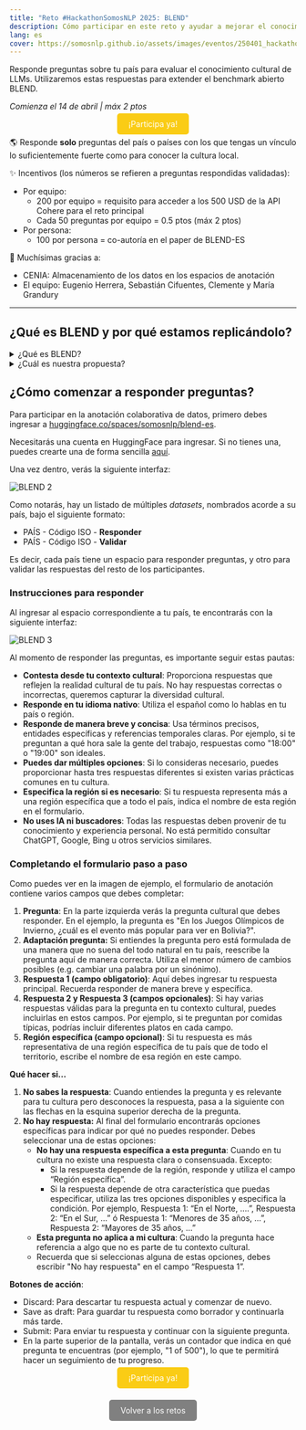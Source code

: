 ```yaml
---
title: "Reto #HackathonSomosNLP 2025: BLEND"
description: Cómo participar en este reto y ayudar a mejorar el conocimiento cultural de los modelos de lenguaje
lang: es
cover: https://somosnlp.github.io/assets/images/eventos/250401_hackathon_sinfecha.jpg
---
```


Responde preguntas sobre tu país para evaluar el conocimiento cultural de LLMs. Utilizaremos estas respuestas para extender el benchmark abierto BLEND.

*Comienza el 14 de abril | máx 2 ptos*

<center><a href="https://somosnlp-blend-es.hf.space/" target="_blank" style="background-color:#FACC15; color:white; padding:10px 20px; text-decoration:none; border-radius:5px;">¡Participa ya!</a></center>

🌎 Responde **solo** preguntas del país o países con los que tengas un vínculo lo suficientemente fuerte como para conocer la cultura local.

✨ Incentivos (los números se refieren a preguntas respondidas validadas):
- Por equipo:
    - 200 por equipo = requisito para acceder a los 500 USD de la API Cohere para el reto principal
    - Cada 50 preguntas por equipo = 0.5 ptos (máx 2 ptos)
- Por persona:
    - 100 por persona = co-autoría en el paper de BLEND-ES

🙌 Muchísimas gracias a:
- CENIA: Almacenamiento de los datos en los espacios de anotación
- El equipo: Eugenio Herrera, Sebastián Cifuentes, Clemente y María Grandury

---

## ¿Qué es BLEND y por qué estamos replicándolo?

<details>
<summary>¿Qué es BLEND?</summary>

En este reto buscamos adaptar la metodología de [*BLEND: A Benchmark for LLMs on Everyday Knowledge in Diverse Cultures and Languages*](https://arxiv.org/abs/2406.09948) para la creación de un nuevo benchmark cultural enfocado en las culturas de habla hispana.

A modo de resumen, en el paper original se realizaron 500 preguntas a participantes de 16 países/regiones de 13 lenguas distintas, con el fin de crear un benchmark cultural.

Un ejemplo de pregunta es: "¿Qué comen generalmente las personas de [Nombre del país] de postre?"

Con esta información, los autores realizaron un cruce de respuestas, y así generaron preguntas de alternativa múltiples para evaluar el conocimiento cultural de distintos LLMs.

</details>

<details>
<summary>¿Cuál es nuestra propuesta?</summary>

Con tu ayuda, buscamos replicar esta metodología en el contexto de nuestra diversa realidad cultural. En la siguiente figura puedes apreciar qué buscamos:

![BLEND 1](https://somosnlp.github.io/assets/images/blog/retos_2025_blend_1.png)


Notar que cada cuadrado en verde implica tu participación, es decir, ¡serás una pieza clave en la construcción de este nuevo benchmark!

</details>

## ¿Cómo comenzar a responder preguntas?

Para participar en la anotación colaborativa de datos, primero debes ingresar a [huggingface.co/spaces/somosnlp/blend-es](https://huggingface.co/spaces/somosnlp/blend-es).

Necesitarás una cuenta en HuggingFace para ingresar. Si no tienes una, puedes crearte una de forma sencilla [aquí](https://huggingface.co/join).

Una vez dentro, verás la siguiente interfaz:

![BLEND 2](https://somosnlp.github.io/assets/images/blog/retos_2025_blend_2.png)

Como notarás, hay un listado de múltiples *datasets*, nombrados acorde a su país, bajo el siguiente formato:

- PAÍS - Código ISO - **Responder**
- PAÍS - Código ISO - **Validar**

Es decir, cada país tiene un espacio para responder preguntas, y otro para validar las respuestas del resto de los participantes.

### Instrucciones para responder

Al ingresar al espacio correspondiente a tu país, te encontrarás con la siguiente interfaz:

![BLEND 3](https://somosnlp.github.io/assets/images/blog/retos_2025_blend_3.png)

Al momento de responder las preguntas, es importante seguir estas pautas:

- **Contesta desde tu contexto cultural**: Proporciona respuestas que reflejen la realidad cultural de tu país. No hay respuestas correctas o incorrectas, queremos capturar la diversidad cultural.
- **Responde en tu idioma nativo**: Utiliza el español como lo hablas en tu país o región.
- **Responde de manera breve y concisa**: Usa términos precisos, entidades específicas y referencias temporales claras. Por ejemplo, si te preguntan a qué hora sale la gente del trabajo, respuestas como "18:00" o "19:00" son ideales.
- **Puedes dar múltiples opciones**: Si lo consideras necesario, puedes proporcionar hasta tres respuestas diferentes si existen varias prácticas comunes en tu cultura.
- **Especifica la región si es necesario**: Si tu respuesta representa más a una región específica que a todo el país, indica el nombre de esta región en el formulario.
- **No uses IA ni buscadores**: Todas las respuestas deben provenir de tu conocimiento y experiencia personal. No está permitido consultar ChatGPT, Google, Bing u otros servicios similares.

### Completando el formulario paso a paso

Como puedes ver en la imagen de ejemplo, el formulario de anotación contiene varios campos que debes completar:

1. **Pregunta**: En la parte izquierda verás la pregunta cultural que debes responder. En el ejemplo, la pregunta es "En los Juegos Olímpicos de Invierno, ¿cuál es el evento más popular para ver en Bolivia?".
2. **Adaptación pregunta:** Si entiendes la pregunta pero está formulada de una manera que no suena del todo natural en tu país, reescribe la pregunta aquí de manera correcta. Utiliza el menor número de cambios posibles (e.g. cambiar una palabra por un sinónimo).
3. **Respuesta 1 (campo obligatorio)**: Aquí debes ingresar tu respuesta principal. Recuerda responder de manera breve y específica. 
4. **Respuesta 2 y Respuesta 3 (campos opcionales)**: Si hay varias respuestas válidas para la pregunta en tu contexto cultural, puedes incluirlas en estos campos. Por ejemplo, si te preguntan por comidas típicas, podrías incluir diferentes platos en cada campo.
5. **Región específica (campo opcional)**: Si tu respuesta es más representativa de una región específica de tu país que de todo el territorio, escribe el nombre de esa región en este campo.

**Qué hacer si...**

1. **No sabes la respuesta**: Cuando entiendes la pregunta y es relevante para tu cultura pero desconoces la respuesta, pasa a la siguiente con las flechas en la esquina superior derecha de la pregunta.
2. **No hay respuesta:** Al final del formulario encontrarás opciones específicas para indicar por qué no puedes responder. Debes seleccionar una de estas opciones:
    - **No hay una respuesta específica a esta pregunta**: Cuando en tu cultura no existe una respuesta clara o consensuada. Excepto:
        - Si la respuesta depende de la región, responde y utiliza el campo “Región específica”.
        - Si la respuesta depende de otra característica que puedas especificar, utiliza las tres opciones disponibles y especifica la condición. Por ejemplo, Respuesta 1: “En el Norte, ….”, Respuesta 2: “En el Sur, …” ó Respuesta 1: “Menores de 35 años, …”, Respuesta 2: “Mayores de 35 años, …”
    - **Esta pregunta no aplica a mi cultura**: Cuando la pregunta hace referencia a algo que no es parte de tu contexto cultural.
    - Recuerda que si seleccionas alguna de estas opciones, debes escribir "No hay respuesta" en el campo “Respuesta 1”.

**Botones de acción**:
- Discard: Para descartar tu respuesta actual y comenzar de nuevo.
- Save as draft: Para guardar tu respuesta como borrador y continuarla más tarde.
- Submit: Para enviar tu respuesta y continuar con la siguiente pregunta.
- En la parte superior de la pantalla, verás un contador que indica en qué pregunta te encuentras (por ejemplo, "1 of 500"), lo que te permitirá hacer un seguimiento de tu progreso.

<center><a href="https://somosnlp-blend-es.hf.space/" target="_blank" style="background-color:#FACC15; color:white; padding:10px 20px; text-decoration:none; border-radius:5px;">¡Participa ya!</a></center>

<center style="margin-top:40px;"><a href="https://somosnlp.org/hackathon/retos" target="_blank" style="background-color:gray; color:white; padding:10px 20px; text-decoration:none; border-radius:5px;">Volver a los retos</a></center>
